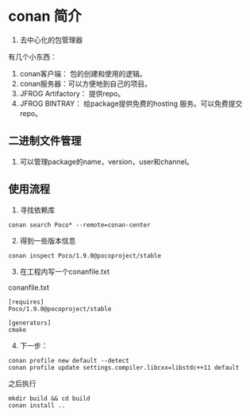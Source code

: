 # conan 简介

1. 去中心化的包管理器

有几个小东西：

1. conan客户端： 包的创建和使用的逻辑。
2. conan服务器：可以方便地到自己的项目。
3. JFROG Artifactory： 提供repo。
4. JFROG BINTRAY： 给package提供免费的hosting 服务。可以免费提交repo。



## 二进制文件管理

1. 可以管理package的name，version，user和channel。

## 使用流程

1. 寻找依赖库

```
conan search Poco* --remote=conan-center
```

2. 得到一些版本信息

```
conan inspect Poco/1.9.0@pocoproject/stable
```

3. 在工程内写一个conanfile.txt

conanfile.txt

```
[requires]
Poco/1.9.0@pocoproject/stable

[generators]
cmake
```

4. 下一步：

```
conan profile new default --detect
conan profile update settings.compiler.libcxx=libstdc++11 default
```

之后执行

```
mkdir build && cd build
conan install ..
```





